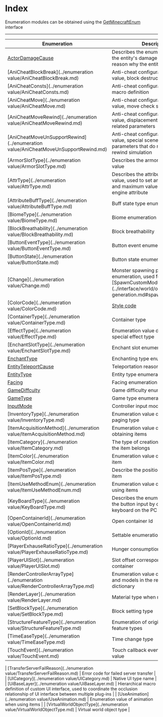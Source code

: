 # Index 

Enumeration modules can be obtained using the [GetMinecraftEnum](../Interfaces/General/Tools.md#getminecraftenum) interface 

--- 

| Enumeration | Description | 
| --- | --- | 
| [ActorDamageCause](../Enumeration/ActorDamageCause.md) | Describes the enumeration value of the entity's damage source and the reason why the entity was damaged. | 
| [AniCheatBlockBreak](../enumeration value/AniCheatBlockBreak.md) | Anti-cheat configuration enumeration value, block destruction related | 
| [AniCheatConsts](../enumeration value/AniCheatConsts.md) | Anti-cheat configuration switch macro definition | 
| [AniCheatMove](../enumeration value/AniCheatMove.md) | Anti-cheat configuration enumeration value, move check switch | 
| [AniCheatMoveRewind](../enumeration value/AniCheatMoveRewind.md) | Anti-cheat configuration enumeration value, displacement rewind simulation related parameters | 
| [AniCheatMoveUnSupportRewind](../enumeration value/AniCheatMoveUnSupportRewind.md) | Anti-cheat configuration enumeration value, special scene related parameters that do not support rewind simulation | 
| [ArmorSlotType](../enumeration value/ArmorSlotType.md) | Describes the armor slot enumeration value | 
| [AttrType](../enumeration value/AttrType.md) | Describes the attribute enumeration value, used to set and get the current and maximum values of the entity's engine attribute | 
| [AttributeBuffType](../enumeration value/AttributeBuffType.md) | Buff state type enumeration value | 
| [BiomeType](../enumeration value/BiomeType.md) | Biome enumeration | 
| [BlockBreathability](../enumeration value/BlockBreathability.md) | Block breathability | 
| [ButtonEventType](../enumeration value/ButtonEventType.md) | Button event enumeration value | 
| [ButtonState](../enumeration value/ButtonState.md) | Button state enumeration value | 
| [Change](../enumeration value/Change.md) | Monster spawning parameter enumeration, used for [SpawnCustomModule](../interface/world/organism generation.md#spawncustommodule) | 
| [ColorCode](../enumeration value/ColorCode.md) | [Style code](https://minecraft-zh.gamepedia.com/%E6%A0%B7%E5%BC%8F%E4%BB%A3%E7%A0%81) | 
| [ContainerType](../enumeration value/ContainerType.md) | Container type | 
| [EffectType](../enumeration value/EffectType.md) | Enumeration value describing the special effect type | 
| [EnchantSlotType](../enumeration value/EnchantSlotType.md) | Enchant slot enumeration value | 
| [EnchantType](../enumeration/EnchantType.md) | Enchanting type enumeration | 
| [EntityTeleportCause](../enumeration/EntityTeleportCause.md) | Teleportation reason enumeration | 
| [EntityType](../enumeration/EntityType.md) | Entity type enumeration | 
| [Facing](../enumeration/Facing.md) | Facing enumeration | 
| [GameDiffculty](../enumeration/GameDiffculty.md) | Game difficulty enumeration | 
| [GameType](../enumeration/GameType.md) | Game type enumeration | 
| [InputMode](../enumeration/InputMode.md) | Controller input mode | 
| [InventoryType](../enumeration value/InventoryType.md) | Enumeration value of the original paging type | 
| [ItemAcquisitionMethod](../enumeration value/ItemAcquisitionMethod.md) | Enumeration value of the method of obtaining items | 
| [ItemCategory](../enumeration value/ItemCategory.md) | The type of creation column to which the item belongs | 
| [ItemColor](../enumeration value/ItemColor.md) | Enumeration value of the color of the item | 
| [ItemPosType](../enumeration value/ItemPosType.md) | Describe the position of the player's item | 
| [ItemUseMethodEnum](../enumeration value/ItemUseMethodEnum.md) | Enumeration value of the method of using items | 
| [KeyBoardType](../enumeration value/KeyBoardType.md) | Describes the enumeration value of the button input by clicking the keyboard on the PC side | 
| [OpenContainerId](../enumeration value/OpenContainerId.md) | Open container Id | 
| [OptionId](../enumeration value/OptionId.md) | Settable enumeration value | 
| [PlayerExhauseRatioType](../enumeration value/PlayerExhauseRatioType.md) | Hunger consumption multiplier type | 
| [PlayerUISlot](../enumeration value/PlayerUISlot.md) | Slot offset corresponding to the open container | 
| [RenderControllerArrayType](../enumeration value/RenderControllerArrayType.md) | Enumeration value of materials, maps, and models in the rendering controller dictionary | 
| [RenderLayer](../enumeration value/RenderLayer.md) | Material type when rendering blocks | 
| [SetBlockType](../enumeration value/SetBlockType.md) | Block setting type | 
| [StructureFeatureType](../enumeration value/StructureFeatureType.md) | Enumeration of original structure feature types | 
| [TimeEaseType](../enumeration value/TimeEaseType.md) | Time change type | 
| [TouchEvent](../enumeration value/TouchEvent.md) | Touch callback event enumeration value |

| [TransferServerFailReason](../enumeration value/TransferServerFailReason.md) | Error code for failed server transfer | 
| [UICategory](../enumeration value/UICategory.md) | Native UI type name | 
| [UiBaseLayer](../enumeration value/UiBaseLayer.md) | Hierarchical macro definition of custom UI interface, used to coordinate the occlusion relationship of UI interface between multiple plug-ins | 
| [UseAnimation](../enumeration value/UseAnimation.md) | Enumeration value of animation when using items | 
| [VirtualWorldObjectType](../enumeration value/VirtualWorldObjectType.md) | Virtual world object type | 

